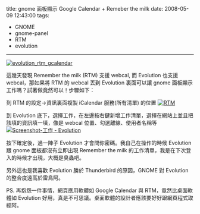 title: gnome 面板顯示 Google Calendar + Remeber the milk
date: 2008-05-09 12:43:00
tags: 
- GNOME
- gnome-panel
- RTM
- evolution
---

[![evolution_rtm_gcalendar](http://farm4.static.flickr.com/3119/2476997917_b129ba8816.jpg)](http://www.flickr.com/photos/yurenju/2476997917/ "Flickr 上 yurenju 的 evolution_rtm_gcalendar")

這幾天發現 Remember the milk (RTM) 支援 webcal, 而 Evolution 也支援 webcal，那如果將 RTM 的 webcal 丟到 Evolution 裏面可以讓 gnome 面板顯示工作嗎？試著做竟然可以！步驟如下：

到 RTM 的設定→資訊裏面複製 iCalendar 服務(所有清單) 的位置
[![RTM](http://farm4.static.flickr.com/3055/2477023065_3f413d2159.jpg)](http://www.flickr.com/photos/yurenju/2477023065/ "Flickr 上 yurenju 的 RTM")

到 Evolution 底下，選擇工作，在左邊按右鍵新增工作清單，選擇在網站上並且把該填的資訊填一填，像是 webcal 位置、勾選離線、使用者名稱等
[![Screenshot-工作 - Evolution](http://farm4.static.flickr.com/3100/2477023225_0de8c8540f.jpg)](http://www.flickr.com/photos/yurenju/2477023225/ "Flickr 上 yurenju 的 Screenshot-工作 - Evolution")

按下確定後，過一陣子 Evolution 才會問你密碼。我自己在操作的時候 Evolution 跟 gnome 面板都沒有立即出現 Remember the milk 的工作清單，我是在下次登入的時候才出現，大概是臭蟲吧。

另外這也是我喜歡 Evolution 勝於 Thunderbird 的原因，GNOME 對 Evolution 的整合度遠高於雷鳥阿。

PS. 再抱怨一件事情，網頁應用軟體如 Google Calendar 與 RTM，竟然比桌面軟體如 Evolution 好用，真是不可思議。桌面軟體的設計者應該要好好跟網頁程式取經阿。